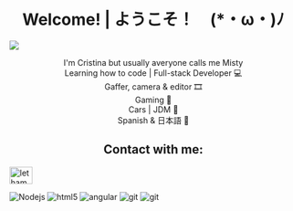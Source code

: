 <h1 align= "center"><b>Welcome! | ようこそ！　(*・ω・)ﾉ</b></h1>
<div>
    <img class="center" src="https://media4.giphy.com/media/Uz4cDaGXPxeuY/giphy.gif?cid=790b7611feb672032e89ffa986e09a372ad1b6e352e6d293&rid=giphy.gif&ct=g">
</div>
<div>
    <p align= "center">I'm Cristina but usually averyone calls me Misty<br>
    Learning how to code | Full-stack Developer 💻<br>
    Gaffer, camera & editor ​🎞️<br>
    Gaming 👾​<br>
    Cars | JDM 🔰​<br>
    Spanish & 日本語 💬
    ​</p>
</div>
    <h2 align= "center">Contact with me:</h2>
    <a class="center" href="https://instagram.com/mistymidnightss" target="blank"><img align="center" src="https://raw.githubusercontent.com/rahuldkjain/github-profile-readme-generator/master/src/images/icons/Social/instagram.svg" alt="lethamburn" height="30" width="40" /></a>
</p>
<div>
    <p>
    <img alt="Nodejs" src="https://img.shields.io/badge/-Nodejs-43853d?style=flat-square&logo=Node.js&logoColor=white" />
     <img alt="html5" src="https://img.shields.io/badge/-HTML5-E34F26?style=flat-square&logo=html5&logoColor=white" />
     <img alt="angular" src="https://img.shields.io/badge/-Angular-DD0031?style=flat-square&logo=angular&logoColor=white" />
     <img alt="git" src="https://img.shields.io/badge/-Git-F05032?style=flat-square&logo=git&logoColor=white" />
     <img alt="git" src="https://img.shields.io/badge/-Git-F05032?style=flat-square&logo=git&logoColor=white" />
     </p>
</div>